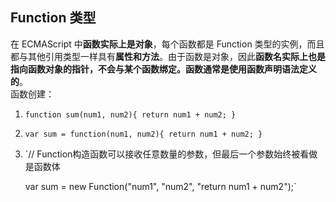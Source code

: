 ## Function 类型  
在 ECMAScript 中**函数实际上是对象**，每个函数都是 Function 类型的实例，而且都与其他引用类型一样具有**属性和方法**。由于函数是对象，因此**函数名实际上也是指向函数对象的指针，不会与某个函数绑定。函数通常是使用函数声明语法定义的**。  
函数创建：  
1. `function sum(num1, num2){
       return num1 + num2;
    }`  
2. `var sum = function(num1, num2){
       return num1 + num2;
    }`  
3. `// Function构造函数可以接收任意数量的参数，但最后一个参数始终被看做是函数体    
    
    var sum = new Function("num1", "num2", "return num1 + num2");`
